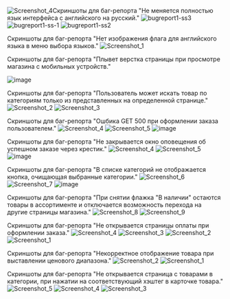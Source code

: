 
![Screenshot_4](https://github.com/roxxrite/qa-engineer-project-84/assets/158052302/ea87fb80-ff69-4af7-914d-89b9e44cefde)Скриншоты для баг-репорта "Не меняется полностью язык интерфейса с английского на русский."
![bugreport1-ss3](https://github.com/roxxrite/qa-engineer-project-84/assets/158052302/02fdac54-eda8-4de4-834b-76a7b5ee4052)![bugreport1-ss-1](https://github.com/roxxrite/qa-engineer-project-84/assets/158052302/1960b8a7-a1a1-44c0-8c45-07729791dd85)
![bugreport1-ss2](https://github.com/roxxrite/qa-engineer-project-84/assets/158052302/1d206a3e-5b95-4425-a307-b70f4dde383e)

Скриншоты для баг-репорта "Нет изображения флага для английского языка в меню выбора языков."
![Screenshot_1](https://github.com/roxxrite/qa-engineer-project-84/assets/158052302/a4ac18fd-24b4-452b-9ebb-e4fa43a5a035)


Скриншоты для баг-репорта "Плывет верстка страницы при просмотре магазина с мобильных устройств."

![image](https://github.com/roxxrite/qa-engineer-project-84/assets/158052302/3cfd7527-ba10-4362-bffb-ac26db17e2b1)

Скриншоты для баг-репорта "Пользователь может искать товар по категориям только из представленных на определенной странице."
![Screenshot_2](https://github.com/roxxrite/qa-engineer-project-84/assets/158052302/31695b94-3c7c-406d-bb33-a02f0b71abb3)
![Screenshot_3](https://github.com/roxxrite/qa-engineer-project-84/assets/158052302/c9fb639d-120c-4330-a035-4b79c985e799)


Скриншоты для баг-репорта "Ошбика GET 500 при оформлении заказа пользователем."
![Screenshot_4](https://github.com/roxxrite/qa-engineer-project-84/assets/158052302/556b8a73-4387-4038-9d71-19ac46353968)
![Screenshot_5](https://github.com/roxxrite/qa-engineer-project-84/assets/158052302/669592f7-e6e7-4786-810b-57008b9f20d4)
![image](https://github.com/roxxrite/qa-engineer-project-84/assets/158052302/c1103009-81e3-451a-9889-0bb2b3bfa07d)


Скриншоты для баг-репорта "Не закрывается окно оповещения об успешном заказе через крестик."
![Screenshot_4](https://github.com/roxxrite/qa-engineer-project-84/assets/158052302/4fe5ca82-4716-4567-aaaf-bd1cd763b623)
![Screenshot_5](https://github.com/roxxrite/qa-engineer-project-84/assets/158052302/92678f45-a44d-42bb-b8f7-97ab22921ac3)
![image](https://github.com/roxxrite/qa-engineer-project-84/assets/158052302/1069c611-8607-4b1f-83a2-de93631119f7)


Скриншоты для баг-репорта "В списке категорий не отображается кнопка, очищающая выбранные категории."
![Screenshot_6](https://github.com/roxxrite/qa-engineer-project-84/assets/158052302/6be8118e-40da-42ae-abde-5e5fad0a39df)
![Screenshot_7](https://github.com/roxxrite/qa-engineer-project-84/assets/158052302/ab112b17-7d21-4c65-8936-08075d261ab3)
![image](https://github.com/roxxrite/qa-engineer-project-84/assets/158052302/24a9be43-10a6-44d0-bbb5-52ccf48c7969)


Скриншоты для баг-репорта "При снятии флажка "В наличии" остаются товары в ассортименте и отключается возможность перехода на другие страницы магазина."
![Screenshot_8](https://github.com/roxxrite/qa-engineer-project-84/assets/158052302/393c6da4-33ff-4512-bb8c-e4c333fea0a8)
![Screenshot_9](https://github.com/roxxrite/qa-engineer-project-84/assets/158052302/5933e40e-8d8f-464e-9d6d-8e6a8b3d7685)

Скриншоты для баг-репорта "Не открывается страницы оплаты при оформлении заказа."
![Screenshot_4](https://github.com/roxxrite/qa-engineer-project-84/assets/158052302/a56673dd-4b80-429d-bbf7-958330b37e4f)
![Screenshot_3](https://github.com/roxxrite/qa-engineer-project-84/assets/158052302/59b7ca5f-315e-4ace-b9c3-d280b51c0f29)
![Screenshot_2](https://github.com/roxxrite/qa-engineer-project-84/assets/158052302/04a4d403-e13d-4ea9-b381-a23b4a42658a)
![Screenshot_1](https://github.com/roxxrite/qa-engineer-project-84/assets/158052302/c5f87456-7473-455c-8174-1ddb49b92ac6)

Скриншоты для баг-репорта "Некорректное отображение товара при выставлении ценового диапазона."
![Screenshot_2](https://github.com/roxxrite/qa-engineer-project-84/assets/158052302/52713df9-e35a-4db8-a27a-51e219e7ffe0)
![Screenshot_1](https://github.com/roxxrite/qa-engineer-project-84/assets/158052302/6dcfd3c2-2228-4b3e-9400-4d0569e12218)

Скриншоты для баг-репорта "Не открывается страница с товарами в категории, при нажатии на соответствующий хэштег в карточке товара."
![Screenshot_5](https://github.com/roxxrite/qa-engineer-project-84/assets/158052302/aefde21e-f2cc-4d3c-842a-7ec179755edc)
![Screenshot_4](https://github.com/roxxrite/qa-engineer-project-84/assets/158052302/85b5fe49-4096-4551-aa49-d9bf4ee54a40)
![Screenshot_3](https://github.com/roxxrite/qa-engineer-project-84/assets/158052302/5f2d9568-7f9d-4f0e-b581-46591d425e78)

